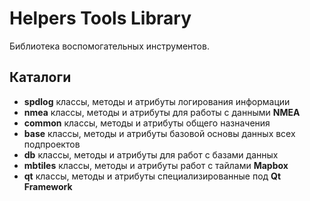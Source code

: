 Helpers Tools Library
====

Библиотека воспомогательных инструментов.

Каталоги
-----

- **spdlog** классы, методы и атрибуты логирования информации
- **nmea**  классы, методы и атрибуты для работы с данными **NMEA**
- **common** классы, методы и атрибуты общего назначения
- **base** классы, методы и атрибуты базовой основы данных всех подпроектов
- **db** классы, методы и атрибуты для работ с базами данных
- **mbtiles** классы, методы и атрибуты работ с тайлами **Mapbox**
- **qt** классы, методы и атрибуты специализированные под **Qt Framework**
